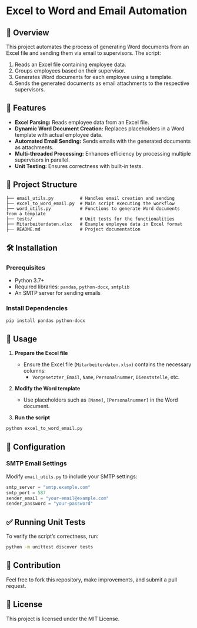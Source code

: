 # Excel to Word and Email Automation

## 📌 Overview
This project automates the process of generating Word documents from an Excel file and sending them via email to supervisors. The script:

1. Reads an Excel file containing employee data.
2. Groups employees based on their supervisor.
3. Generates Word documents for each employee using a template.
4. Sends the generated documents as email attachments to the respective supervisors.

## 🚀 Features
- **Excel Parsing:** Reads employee data from an Excel file.
- **Dynamic Word Document Creation:** Replaces placeholders in a Word template with actual employee data.
- **Automated Email Sending:** Sends emails with the generated documents as attachments.
- **Multi-threaded Processing:** Enhances efficiency by processing multiple supervisors in parallel.
- **Unit Testing:** Ensures correctness with built-in tests.

## 📂 Project Structure
```
├── email_utils.py          # Handles email creation and sending
├── excel_to_word_email.py  # Main script executing the workflow
├── word_utils.py           # Functions to generate Word documents from a template
├── tests/                  # Unit tests for the functionalities
├── Mitarbeiterdaten.xlsx   # Example employee data in Excel format
├── README.md               # Project documentation
```

## 🛠️ Installation
### Prerequisites
- Python 3.7+
- Required libraries: `pandas`, `python-docx`, `smtplib`
- An SMTP server for sending emails

### Install Dependencies
```sh
pip install pandas python-docx
```

## 📖 Usage
1. **Prepare the Excel file**
   - Ensure the Excel file (`Mitarbeiterdaten.xlsx`) contains the necessary columns:
     - `Vorgesetzter_Email`, `Name`, `Personalnummer`, `Dienststelle`, etc.

2. **Modify the Word template**
   - Use placeholders such as `[Name]`, `[Personalnummer]` in the Word document.

3. **Run the script**
```sh
python excel_to_word_email.py
```

## 📝 Configuration
### SMTP Email Settings
Modify `email_utils.py` to include your SMTP settings:
```python
smtp_server = "smtp.example.com"
smtp_port = 587
sender_email = "your-email@example.com"
sender_password = "your-password"
```

## ✅ Running Unit Tests
To verify the script’s correctness, run:
```sh
python -m unittest discover tests
```

## 🤝 Contribution
Feel free to fork this repository, make improvements, and submit a pull request.

## 📜 License
This project is licensed under the MIT License.
